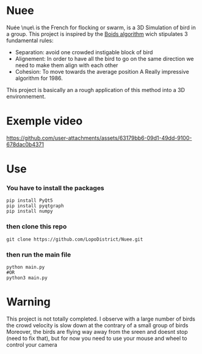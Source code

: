 # Nuee
Nuée \nɥe\ is the French for flocking or swarm, is a 3D Simulation of bird in a group.
This project is inspired by the [Boids algorithm](https://en.wikipedia.org/wiki/Boids) wich stipulates 3 fundamental rules:
-  Separation: avoid one crowded instigable block of bird
-  Alignement: In order to have all the bird to go on the same direction we need to make them align with each other
-  Cohesion: To move towards the average position
A Really impressive algorithm for 1986.

This project is basically an a rough application of this method into a 3D environnement.


# Exemple video
https://github.com/user-attachments/assets/63179bb6-09d1-49dd-9100-678dac0b4371


# Use 

### You have to install the packages
```
pip install PyQt5
pip install pyqtgraph
pip install numpy
```

### then clone this repo
```
git clone https://github.com/LopoDistrict/Nuee.git
```

### then run the main file
```
python main.py
#OR
python3 main.py
```

# Warning
This project is not totally completed. I observe with a large number of birds the crowd velocity is slow down at the contrary of a small group of birds
Moreover, the birds are flying way away from the sreen and doesnt stop (need to fix that), but for now you need to use your mouse and wheel to control your camera
